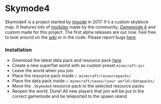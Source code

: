 # Skymode4

Skymode4 is a project started by [misode](https://twitter.com/misoloo) in 2017. It's a custom skyblock map. It features lots of [modules](https://github.com/misode/Skymode4/wiki/Modules) made by the community, [Gamemode 4](https://gm4.co/modules/) and custom made for this project. The first alpha releases are out now. Feel free to look around on the [wiki](https://github.com/misode/Skymode4/wiki) or in the code. Please report bugs [here](https://github.com/misode/Skymode4/issues)

### Installation
* Download the latest data pack and resource pack [here](https://github.com/misode/Skymode4/releases)
* Create a new superflat world with as custom preset `minecraft:air`
* Leave the world when you join
* Place the resource pack inside `/.minecraft/resourcepacks/`
* Place the data pack inside `/.minecraft/saves/(your world)/datapacks/`
* Move the `.Skymode4` resource pack to the selected resource packs
* Reopen the world. Done! All new players that join will be put in the correct gamemode and be teleported to the spawn island
